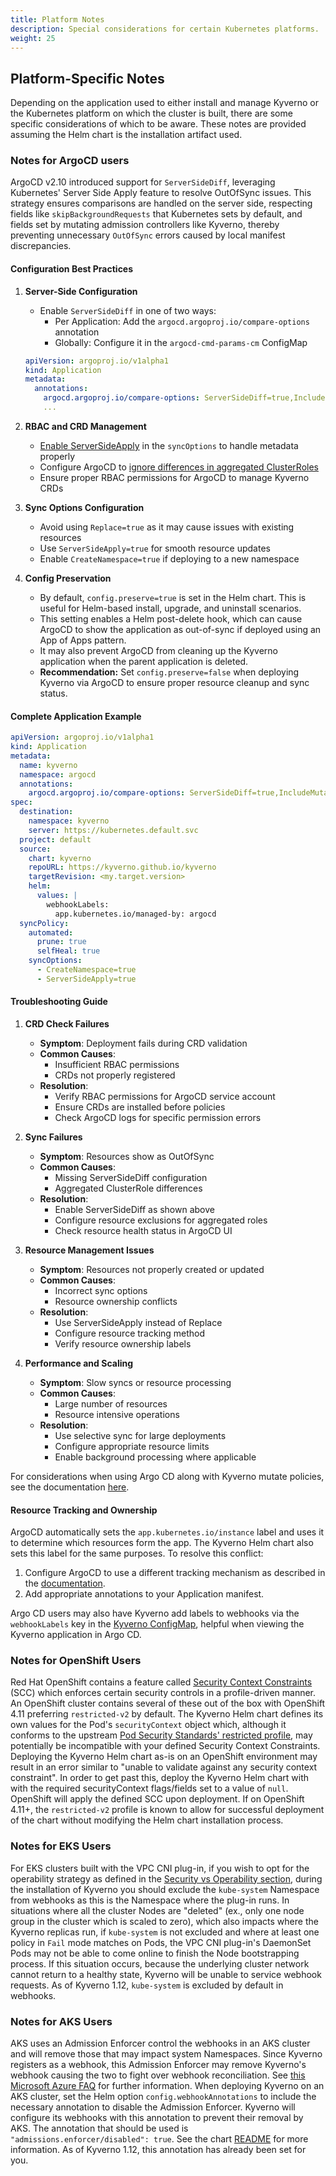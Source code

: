 ```yaml
---
title: Platform Notes
description: Special considerations for certain Kubernetes platforms.
weight: 25
---
```


## Platform-Specific Notes

Depending on the application used to either install and manage Kyverno or the Kubernetes platform on which the cluster is built, there are some specific considerations of which to be aware. These notes are provided assuming the Helm chart is the installation artifact used.

### Notes for ArgoCD users

ArgoCD v2.10 introduced support for `ServerSideDiff`, leveraging Kubernetes' Server Side Apply feature to resolve OutOfSync issues. This strategy ensures comparisons are handled on the server side, respecting fields like `skipBackgroundRequests` that Kubernetes sets by default, and fields set by mutating admission controllers like Kyverno, thereby preventing unnecessary `OutOfSync` errors caused by local manifest discrepancies.

#### Configuration Best Practices

1. **Server-Side Configuration**
   - Enable `ServerSideDiff` in one of two ways:
     * Per Application: Add the `argocd.argoproj.io/compare-options` annotation
     * Globally: Configure it in the `argocd-cmd-params-cm` ConfigMap

   ```yaml
   apiVersion: argoproj.io/v1alpha1
   kind: Application
   metadata:
     annotations:
       argocd.argoproj.io/compare-options: ServerSideDiff=true,IncludeMutationWebhook=true 
       ...
   ```

2. **RBAC and CRD Management**
   - [Enable ServerSideApply](https://argo-cd.readthedocs.io/en/stable/user-guide/sync-options/#server-side-apply) in the `syncOptions` to handle metadata properly
   - Configure ArgoCD to [ignore differences in aggregated ClusterRoles](https://argo-cd.readthedocs.io/en/stable/user-guide/diffing/#ignoring-rbac-changes-made-by-aggregateroles)
   - Ensure proper RBAC permissions for ArgoCD to manage Kyverno CRDs

3. **Sync Options Configuration**
   - Avoid using `Replace=true` as it may cause issues with existing resources
   - Use `ServerSideApply=true` for smooth resource updates
   - Enable `CreateNamespace=true` if deploying to a new namespace

4. **Config Preservation**
   - By default, `config.preserve=true` is set in the Helm chart. This is useful for Helm-based install, upgrade, and uninstall scenarios.
   - This setting enables a Helm post-delete hook, which can cause ArgoCD to show the application as out-of-sync if deployed using an App of Apps pattern.
   - It may also prevent ArgoCD from cleaning up the Kyverno application when the parent application is deleted.
   - **Recommendation:** Set `config.preserve=false` when deploying Kyverno via ArgoCD to ensure proper resource cleanup and sync status.

#### Complete Application Example

```yaml
apiVersion: argoproj.io/v1alpha1
kind: Application
metadata:
  name: kyverno
  namespace: argocd
  annotations:
    argocd.argoproj.io/compare-options: ServerSideDiff=true,IncludeMutationWebhook=true
spec:
  destination:
    namespace: kyverno
    server: https://kubernetes.default.svc
  project: default
  source:
    chart: kyverno
    repoURL: https://kyverno.github.io/kyverno
    targetRevision: <my.target.version>
    helm:
      values: |
        webhookLabels:
          app.kubernetes.io/managed-by: argocd
  syncPolicy:
    automated:
      prune: true
      selfHeal: true
    syncOptions:
      - CreateNamespace=true
      - ServerSideApply=true
```

#### Troubleshooting Guide

1. **CRD Check Failures**
   - **Symptom**: Deployment fails during CRD validation
   - **Common Causes**:
     * Insufficient RBAC permissions
     * CRDs not properly registered
   - **Resolution**:
     * Verify RBAC permissions for ArgoCD service account
     * Ensure CRDs are installed before policies
     * Check ArgoCD logs for specific permission errors

2. **Sync Failures**
   - **Symptom**: Resources show as OutOfSync
   - **Common Causes**:
     * Missing ServerSideDiff configuration
     * Aggregated ClusterRole differences
   - **Resolution**:
     * Enable ServerSideDiff as shown above
     * Configure resource exclusions for aggregated roles
     * Check resource health status in ArgoCD UI

3. **Resource Management Issues**
   - **Symptom**: Resources not properly created or updated
   - **Common Causes**:
     * Incorrect sync options
     * Resource ownership conflicts
   - **Resolution**:
     * Use ServerSideApply instead of Replace
     * Configure resource tracking method
     * Verify resource ownership labels

4. **Performance and Scaling**
   - **Symptom**: Slow syncs or resource processing
   - **Common Causes**:
     * Large number of resources
     * Resource intensive operations
   - **Resolution**:
     * Use selective sync for large deployments
     * Configure appropriate resource limits
     * Enable background processing where applicable

For considerations when using Argo CD along with Kyverno mutate policies, see the documentation [here](/docs/policy-types/cluster-policy/mutate.md#argocd).

#### Resource Tracking and Ownership

ArgoCD automatically sets the `app.kubernetes.io/instance` label and uses it to determine which resources form the app. The Kyverno Helm chart also sets this label for the same purposes. To resolve this conflict:

1. Configure ArgoCD to use a different tracking mechanism as described in the [documentation](https://argo-cd.readthedocs.io/en/latest/user-guide/resource_tracking/#additional-tracking-methods-via-an-annotation).
2. Add appropriate annotations to your Application manifest.

Argo CD users may also have Kyverno add labels to webhooks via the `webhookLabels` key in the [Kyverno ConfigMap](customization.md#configmap-keys), helpful when viewing the Kyverno application in Argo CD.

### Notes for OpenShift Users

Red Hat OpenShift contains a feature called [Security Context Constraints](https://docs.openshift.com/container-platform/4.11/authentication/managing-security-context-constraints.html) (SCC) which enforces certain security controls in a profile-driven manner. An OpenShift cluster contains several of these out of the box with OpenShift 4.11 preferring `restricted-v2` by default. The Kyverno Helm chart defines its own values for the Pod's `securityContext` object which, although it conforms to the upstream [Pod Security Standards' restricted profile](https://kubernetes.io/docs/concepts/security/pod-security-standards/#restricted), may potentially be incompatible with your defined Security Context Constraints. Deploying the Kyverno Helm chart as-is on an OpenShift environment may result in an error similar to "unable to validate against any security context constraint". In order to get past this, deploy the Kyverno Helm chart with with the required securityContext flags/fields set to a value of `null`. OpenShift will apply the defined SCC upon deployment. If on OpenShift 4.11+, the `restricted-v2` profile is known to allow for successful deployment of the chart without modifying the Helm chart installation process.

### Notes for EKS Users

For EKS clusters built with the VPC CNI plug-in, if you wish to opt for the operability strategy as defined in the [Security vs Operability section](_index.md#security-vs-operability), during the installation of Kyverno you should exclude the `kube-system` Namespace from webhooks as this is the Namespace where the plug-in runs. In situations where all the cluster Nodes are "deleted" (ex., only one node group in the cluster which is scaled to zero), which also impacts where the Kyverno replicas run, if `kube-system` is not excluded and where at least one policy in `Fail` mode matches on Pods, the VPC CNI plug-in's DaemonSet Pods may not be able to come online to finish the Node bootstrapping process. If this situation occurs, because the underlying cluster network cannot return to a healthy state, Kyverno will be unable to service webhook requests. As of Kyverno 1.12, `kube-system` is excluded by default in webhooks.

### Notes for AKS Users

AKS uses an Admission Enforcer control the webhooks in an AKS cluster and will remove those that may impact system Namespaces. Since Kyverno registers as a webhook, this Admission Enforcer may remove Kyverno's webhook causing the two to fight over webhook reconciliation. See [this Microsoft Azure FAQ](https://learn.microsoft.com/en-us/azure/aks/faq#can-admission-controller-webhooks-impact-kube-system-and-internal-aks-namespaces) for further information. When deploying Kyverno on an AKS cluster, set the Helm option `config.webhookAnnotations` to include the necessary annotation to disable the Admission Enforcer. Kyverno will configure its webhooks with this annotation to prevent their removal by AKS. The annotation that should be used is `"admissions.enforcer/disabled": true`. See the chart [README](https://github.com/kyverno/kyverno/blob/release-1.12/charts/kyverno/README.md) for more information. As of Kyverno 1.12, this annotation has already been set for you.
